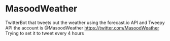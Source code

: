 # MasoodWeather
TwitterBot that tweets out the weather using the forecast.io API and Tweepy API
the account is @MasoodWeather
https://twitter.com/MasoodWeather
Trying to set it to tweet every 4 hours
